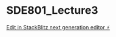 # SDE801_Lecture3

[Edit in StackBlitz next generation editor ⚡️](https://stackblitz.com/~/github.com/Backtrackas/SDE801_Lecture3)